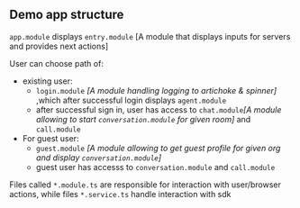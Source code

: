 ## Demo app structure
`app.module` displays `entry.module` \[A module that displays inputs for servers and provides next actions\]

User can choose path of:
 - existing user:
    - `login.module` *\[A module handling logging to artichoke & spinner\]* ,which after successful login displays `agent.module`
    - after successful sign in, user has access to `chat.module`*\[A module allowing to start `conversation.module` for given room\]* and `call.module`
  - For guest user:
    - `guest.module` *\[A module allowing to get guest profile for given org and display `conversation.module`\]*
    - guest user has accesss to `conversation.module` and `call.module`



Files called `*.module.ts` are responsible for interaction with user/browser actions, while files `*.service.ts` handle interaction with sdk